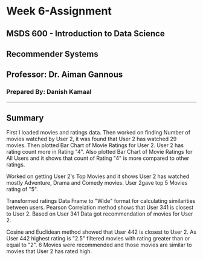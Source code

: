 # Week 6-Assignment

## MSDS 600 - Introduction to Data Science

## Recommender Systems

## Professor: Dr. Aiman Gannous

### Prepared By: Danish Kamaal

---

## Summary

First I loaded movies and ratings data. Then worked on finding Number of movies watched by User 2, it was found that User 2 has watched 29 movies. Then plotted Bar Chart of Movie Ratings for User 2. User 2 has rating count more in Rating "4". Also plotted Bar Chart of Movie Ratings for All Users and it shows that count of Rating "4" is more compared to other ratings.

Worked on getting User 2's Top Movies and it shows User 2 has watched mostly Adventure, Drama and Comedy movies. User 2gave top 5 Movies rating of "5".

Transformed ratings Data Frame to "Wide" format for calculating similarities between users. Pearson Correlation method shows that User 341 is closest to User 2. Based on User 341 Data got recommendation of movies for User 2.

Cosine and Euclidean method showed that User 442 is closest to User 2. As User 442 highest rating is "2.5" filtered movies with rating greater than or equal to "2". 6 Movies were recommended and those movies are similar to movies that User 2 has rated high.
